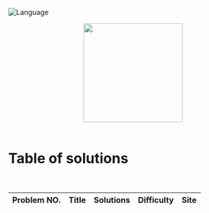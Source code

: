 ![Language](https://img.shields.io/badge/language-SQL%20-red.svg)

<p align="center">
    <img height=200 src="https://cdn-icons-png.flaticon.com/512/3161/3161133.png">
  <br>
  <br>
</p>

# Table of solutions
<br>

| Problem NO.  |      Title     |   Solutions   | Difficulty  | Site  |                 
|-----------------------------|---------------------------|---------------------|---------------------------|-------------------|


